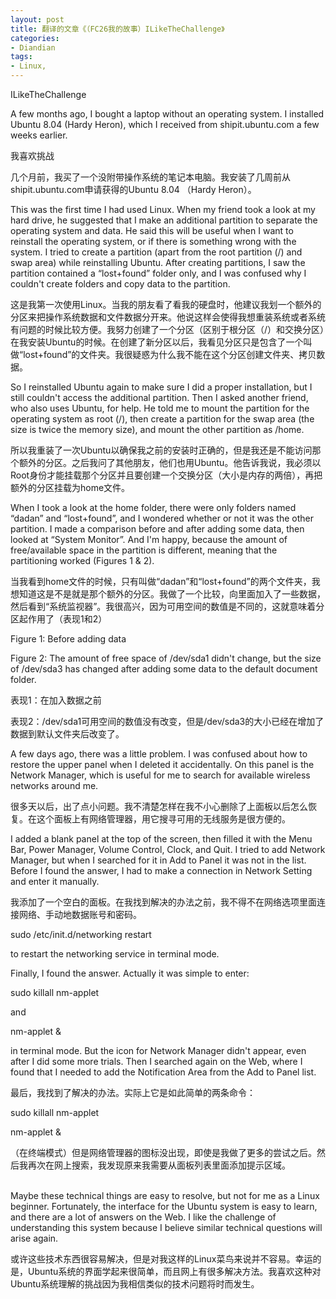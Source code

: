```yaml
---
layout: post
title: 翻译的文章《（FC26我的故事）ILikeTheChallenge》
categories:
- Diandian
tags:
- Linux, 
---
```

<p>ILikeTheChallenge</p>
<p>A few months ago, I bought a laptop without an operating system. I installed Ubuntu 8.04 (Hardy Heron), which I received from shipit.ubuntu.com a few weeks earlier.</p>
<p>我喜欢挑战</p>
<p>几个月前，我买了一个没附带操作系统的笔记本电脑。我安装了几周前从shipit.ubuntu.com申请获得的Ubuntu 8.04 （Hardy Heron）。</p>
<p>This was the first time I had used Linux. When my friend took a look at my hard drive, he suggested that I make an additional partition to separate the operating system and data. He said this will be useful when I want to reinstall the operating system, or if there is something wrong with the system. I tried to create a partition (apart from the root partition (/) and swap area) while reinstalling Ubuntu. After creating partitions, I saw the partition contained a “lost+found” folder only, and I was confused why I couldn't create folders and copy data to the partition.</p>
<p>这是我第一次使用Linux。当我的朋友看了看我的硬盘时，他建议我划一个额外的分区来把操作系统数据和文件数据分开来。他说这样会使得我想重装系统或者系统有问题的时候比较方便。我努力创建了一个分区（区别于根分区（/）和交换分区）在我安装Ubuntu的时候。在创建了新分区以后，我看见分区只是包含了一个叫做“lost+found”的文件夹。我很疑惑为什么我不能在这个分区创建文件夹、拷贝数据。</p>
<p>So I reinstalled Ubuntu again to make sure I did a proper installation, but I still couldn't access the additional partition. Then I asked another friend, who also uses Ubuntu, for help. He told me to mount the partition for the operating system as root (/), then create a partition for the swap area (the size is twice the memory size), and mount the other partition as /home.</p>
<p>所以我重装了一次Ubuntu以确保我之前的安装时正确的，但是我还是不能访问那个额外的分区。之后我问了其他朋友，他们也用Ubuntu。他告诉我说，我必须以Root身份才能挂载那个分区并且要创建一个交换分区（大小是内存的两倍），再把额外的分区挂载为home文件。</p>
<p>When I took a look at the home folder, there were only folders named “dadan” and “lost+found”, and I wondered whether or not it was the other partition. I made a comparison before and after adding some data, then looked at “System Monitor”. And I'm happy, because the amount of free/available space in the partition is different, meaning that the partitioning worked (Figures 1 &amp; 2).</p>
<p>当我看到home文件的时候，只有叫做“dadan”和“lost+found”的两个文件夹，我想知道这是不是就是那个额外的分区。我做了一个比较，向里面加入了一些数据，然后看到“系统监视器”。我很高兴，因为可用空间的数值是不同的，这就意味着分区起作用了（表现1和2）</p>
<p>Figure 1: Before adding data</p>
<p>Figure 2: The amount of free space of /dev/sda1 didn't change, but the size of /dev/sda3 has changed after adding some data to the default document folder.</p>
<p>表现1：在加入数据之前</p>
<p>表现2：/dev/sda1可用空间的数值没有改变，但是/dev/sda3的大小已经在增加了数据到默认文件夹后改变了。</p>
<p>A few days ago, there was a little problem. I was confused about how to restore the upper panel when I deleted it accidentally. On this panel is the Network Manager, which is useful for me to search for available wireless networks around me.</p>
<p>很多天以后，出了点小问题。我不清楚怎样在我不小心删除了上面板以后怎么恢复。在这个面板上有网络管理器，用它搜寻可用的无线服务是很方便的。</p>
<p>I added a blank panel at the top of the screen, then filled it with the Menu Bar, Power Manager, Volume Control, Clock, and Quit. I tried to add Network Manager, but when I searched for it in Add to Panel it was not in the list. Before I found the answer, I had to make a connection in Network Setting and enter it manually.</p>
<p>我添加了一个空白的面板。在我找到解决的办法之前，我不得不在网络选项里面连接网络、手动地数据账号和密码。</p>
<p>sudo /etc/init.d/networking restart</p>
<p>to restart the networking service in terminal mode.</p>
<p>Finally, I found the answer. Actually it was simple to enter:</p>
<p>sudo killall nm-applet</p>
<p>and</p>
<p>nm-applet &amp;</p>
<p>in terminal mode. But the icon for Network Manager didn't appear, even after I did some more trials. Then I searched again on the Web, where I found that I needed to add the Notification Area from the Add to Panel list.</p>
<p>最后，我找到了解决的办法。实际上它是如此简单的两条命令：</p>
<p>sudo killall nm-applet</p>
<p>nm-applet &amp;</p>
<p>（在终端模式）但是网络管理器的图标没出现，即使是我做了更多的尝试之后。然后我再次在网上搜索，我发现原来我需要从面板列表里面添加提示区域。</p>
<p><br />Maybe these technical things are easy to resolve, but not for me as a Linux beginner. Fortunately, the interface for the Ubuntu system is easy to learn, and there are a lot of answers on the Web. I like the challenge of understanding this system because I believe similar technical questions will arise again.</p>
<p>或许这些技术东西很容易解决，但是对我这样的Linux菜鸟来说并不容易。幸运的是，Ubuntu系统的界面学起来很简单，而且网上有很多解决方法。我喜欢这种对Ubuntu系统理解的挑战因为我相信类似的技术问题将时而发生。</p>
